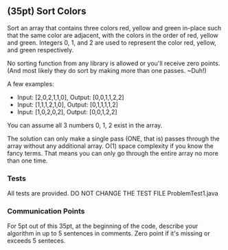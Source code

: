 ## (35pt) Sort Colors

Sort an array that contains three colors red, yellow and green in-place such that the same color are adjacent, with the colors in the order of red, yellow and green. Integers 0, 1, and 2 are used to represent the color red, yellow, and green respectively. 

No sorting function from any library is allowed or you'll receive zero points. (And most likely they do sort by making more than one passes. ~Duh!)

A few examples:

- Input: [2,0,2,1,1,0], Output: [0,0,1,1,2,2]
- Input: [1,1,1,2,1,0], Output: [0,1,1,1,1,2]
- Input: [1,0,2,0,2], Output: [0,0,1,2,2]

You can assume all 3 numbers 0, 1, 2 exist in the array. 

The solution can only make a single pass (ONE, that is) passes through the array without any additional array. O(1) space complexity if you know the fancy terms. That means you can only go through the entire array no more than one time. 

### Tests

All tests are provided. DO NOT CHANGE THE TEST FILE ProblemTest1.java

### Communication Points

For 5pt out of this 35pt, at the beginning of the code, describe your algorithm in up to 5 sentences in comments. Zero point if it's missing or exceeds 5 senteces. 